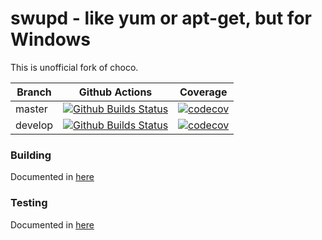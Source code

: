 # swupd - like yum or apt-get, but for Windows

This is unofficial fork of choco.

Branch  | Github Actions | Coverage
------------- | ------------- | -------------
master | [![Github Builds Status](https://github.com/tapika/swupd/actions/workflows/build.yml/badge.svg?branch=master)](https://github.com/tapika/swupd/actions/workflows/build.yml) |  [![codecov](https://codecov.io/github/tapika/swupd/branch/master/graph/badge.svg?token=2KGYLTDZUU)](https://codecov.io/github/tapika/swupd/branch/master)
develop | [![Github Builds Status](https://github.com/tapika/swupd/actions/workflows/build.yml/badge.svg?branch=develop)](https://github.com/tapika/swupd/actions/workflows/build.yml) | [![codecov](https://codecov.io/github/tapika/swupd/branch/develop/graph/badge.svg?token=2KGYLTDZUU)](https://codecov.io/github/tapika/swupd/branch/develop)

### Building

Documented in [here](docs/building.md)


### Testing

Documented in [here](docs/testing.md)
